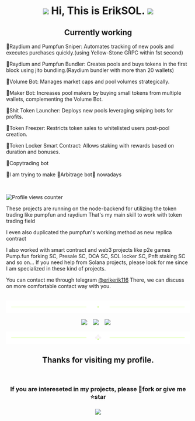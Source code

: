 <!--suppress HtmlDeprecatedAttribute -->
 <h1 align="center"><img src="https://media.giphy.com/media/hvRJCLFzcasrR4ia7z/giphy.gif" width="35">&nbsp;Hi, This is ErikSOL.&nbsp;<img src="https://media.giphy.com/media/hvRJCLFzcasrR4ia7z/giphy.gif" width="35"></h1>

<h2 align="center"> Currently working </h2>

🌟Raydium and Pumpfun Sniper: Automates tracking of new pools and executes purchases quickly.(using Yellow-Stone GRPC within 1st second)

🌟Raydium and Pumpfun Bundler: Creates pools and buys tokens in the first block using jito bundling.(Raydium bundler with more than 20 wallets)

🌟Volume Bot: Manages market caps and pool volumes strategically.

🌟Maker Bot: Increases pool makers by buying small tokens from multiple wallets, complementing the Volume Bot.

🌟Shit Token Launcher: Deploys new pools leveraging sniping bots for profits.

🌟Token Freezer: Restricts token sales to whitelisted users post-pool creation.

🌟Token Locker Smart Contract: Allows staking with rewards based on duration and bonuses.

🌟Copytrading bot

🌟I am trying to make 🚀Arbitrage bot🚀 nowadays


<br/>  

![Profile views counter](https://komarev.com/ghpvc/?username=rishavanand&&style=flat-square)    


These projects are running on the node-backend for utilizing the token trading like pumpfun and raydium That's my main skill to work with token trading field

I even also duplicated the pumpfun's working method as new replica contract

I also worked with smart contract and web3 projects like p2e games Pump.fun forking SC, Presale SC, DCA SC, SOL locker SC, Pnft staking SC and so on... If you need help from Solana projects, please look for me since I am specialized in these kind of projects.

You can contact me through telegram [@erikerik116](https://t.me/erikerik116) There, we can discuss on more comfortable contact way with you.

<br/>  
<div align="center">
  <img src="https://github.com/0xTan1319/0xTan1319/blob/main/divider2.png" alt="divider"/>
</div>

<p align="center">
  <a href="mailto:tom.kinddev@gmail.com" target="_blank" rel="noopener noreferrer"><img src="https://img.icons8.com/fluency/2x/gmail-new.png"  width="50" /></a>
  &nbsp;&nbsp;
  <a href="https://t.me/erikerik116" target="_blank" rel="noopener noreferrer"><img src="https://img.icons8.com/color/2x/telegram-app.png"  width="50" /></a>
  &nbsp;&nbsp;
  <a href="https://discordapp.com/users/304228787250528256" target="_blank" rel="noopener noreferrer"><img src="https://img.icons8.com/3d-fluency/94/discord-logo.png"  width="50" /></a>
  &nbsp;&nbsp;
</p>

<div align="center">
  <img src="https://github.com/0xTan1319/0xTan1319/blob/main/divider1.png" alt="divider"/>
</div>

<h2 align="center"> Thanks for visiting my profile. </h2>
</br>

<h3 align="center">If you are intereseted in my projects, please 🔗fork or give me ⭐star </h3>
<p align="center">
  <img src="https://capsule-render.vercel.app/api?type=waving&color=gradient&height=65&section=footer"/>
</p>


